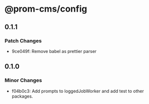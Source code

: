 # @prom-cms/config

## 0.1.1

### Patch Changes

- 9ce049f: Remove babel as prettier parser

## 0.1.0

### Minor Changes

- f04b0c3: Add prompts to loggedJobWorker and add test to other packages.
